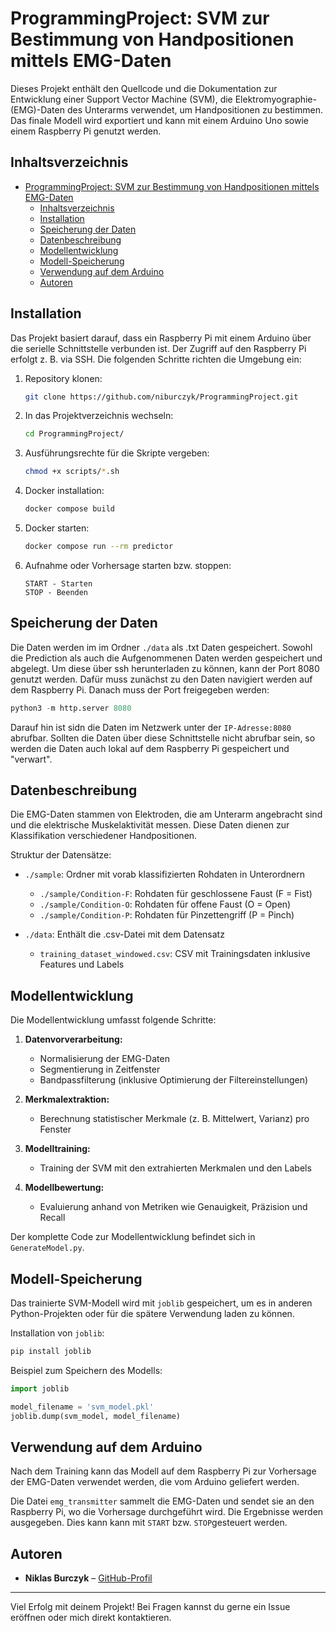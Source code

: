 # ProgrammingProject: SVM zur Bestimmung von Handpositionen mittels EMG-Daten

Dieses Projekt enthält den Quellcode und die Dokumentation zur Entwicklung einer Support Vector Machine (SVM), die Elektromyographie-(EMG)-Daten des Unterarms verwendet, um Handpositionen zu bestimmen. Das finale Modell wird exportiert und kann mit einem Arduino Uno sowie einem Raspberry Pi genutzt werden.

## Inhaltsverzeichnis

- [ProgrammingProject: SVM zur Bestimmung von Handpositionen mittels EMG-Daten](#programmingproject-svm-zur-bestimmung-von-handpositionen-mittels-emg-daten)
  - [Inhaltsverzeichnis](#inhaltsverzeichnis)
  - [Installation](#installation)
  - [Speicherung der Daten](#speicherung-der-daten)
  - [Datenbeschreibung](#datenbeschreibung)
  - [Modellentwicklung](#modellentwicklung)
  - [Modell-Speicherung](#modell-speicherung)
  - [Verwendung auf dem Arduino](#verwendung-auf-dem-arduino)
  - [Autoren](#autoren)

## Installation

Das Projekt basiert darauf, dass ein Raspberry Pi mit einem Arduino über die serielle Schnittstelle verbunden ist. Der Zugriff auf den Raspberry Pi erfolgt z. B. via SSH. Die folgenden Schritte richten die Umgebung ein:

1. Repository klonen:  
   ```bash
   git clone https://github.com/niburczyk/ProgrammingProject.git
   ```

2. In das Projektverzeichnis wechseln:  
   ```bash
   cd ProgrammingProject/
   ```

3. Ausführungsrechte für die Skripte vergeben:  
   ```bash
   chmod +x scripts/*.sh
   ```

4. Docker installation:  
   ```bash
   docker compose build
   ```   
   
5. Docker starten:  
   ```bash
   docker compose run --rm predictor
   ```

6. Aufnahme oder Vorhersage starten bzw. stoppen:  
   ```text
   START - Starten
   STOP - Beenden
   ```

## Speicherung der Daten

Die Daten werden im im Ordner `./data` als .txt Daten gespeichert. Sowohl die Prediction als auch die Aufgenommenen Daten werden gespeichert und abgelegt. Um diese über ssh herunterladen zu können, kann der Port 8080 genutzt werden. Dafür muss zunächst zu den Daten navigiert werden auf dem Raspberry Pi. Danach muss der Port freigegeben werden:
```python
python3 -m http.server 8080
```
Darauf hin ist sidn die Daten im Netzwerk unter der `IP-Adresse:8080` abrufbar. Sollten die Daten über diese Schnittstelle nicht abrufbar sein, so werden die Daten auch lokal auf dem Raspberry Pi gespeichert und "verwart".

## Datenbeschreibung

Die EMG-Daten stammen von Elektroden, die am Unterarm angebracht sind und die elektrische Muskelaktivität messen. Diese Daten dienen zur Klassifikation verschiedener Handpositionen.

Struktur der Datensätze:

- `./sample`: Ordner mit vorab klassifizierten Rohdaten in Unterordnern  
  - `./sample/Condition-F`: Rohdaten für geschlossene Faust (F = Fist)  
  - `./sample/Condition-O`: Rohdaten für offene Faust (O = Open)  
  - `./sample/Condition-P`: Rohdaten für Pinzettengriff (P = Pinch)  

- `./data`: Enthält die .csv-Datei mit dem Datensatz  
  - `training_dataset_windowed.csv`: CSV mit Trainingsdaten inklusive Features und Labels  

## Modellentwicklung

Die Modellentwicklung umfasst folgende Schritte:

1. **Datenvorverarbeitung:**  
   - Normalisierung der EMG-Daten  
   - Segmentierung in Zeitfenster  
   - Bandpassfilterung (inklusive Optimierung der Filtereinstellungen)  

2. **Merkmalextraktion:**  
   - Berechnung statistischer Merkmale (z. B. Mittelwert, Varianz) pro Fenster  

3. **Modelltraining:**  
   - Training der SVM mit den extrahierten Merkmalen und den Labels  

4. **Modellbewertung:**  
   - Evaluierung anhand von Metriken wie Genauigkeit, Präzision und Recall  

Der komplette Code zur Modellentwicklung befindet sich in `GenerateModel.py`.

## Modell-Speicherung

Das trainierte SVM-Modell wird mit `joblib` gespeichert, um es in anderen Python-Projekten oder für die spätere Verwendung laden zu können.

Installation von `joblib`:  
```bash
pip install joblib
```

Beispiel zum Speichern des Modells:  
```python
import joblib

model_filename = 'svm_model.pkl'
joblib.dump(svm_model, model_filename)
```

## Verwendung auf dem Arduino

Nach dem Training kann das Modell auf dem Raspberry Pi zur Vorhersage der EMG-Daten verwendet werden, die vom Arduino geliefert werden.

Die Datei `emg_transmitter` sammelt die EMG-Daten und sendet sie an den Raspberry Pi, wo die Vorhersage durchgeführt wird. Die Ergebnisse werden ausgegeben. Dies kann kann mit `START` bzw. `STOP`gesteuert werden.

## Autoren

- **Niklas Burczyk** – [GitHub-Profil](https://github.com/niburczyk)

---

Viel Erfolg mit deinem Projekt! Bei Fragen kannst du gerne ein Issue eröffnen oder mich direkt kontaktieren.
